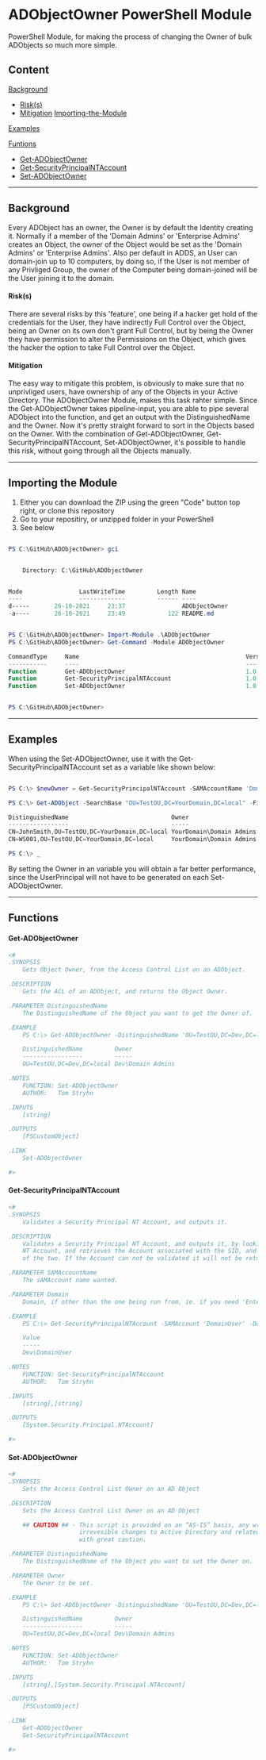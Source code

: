 # ADObjectOwner PowerShell Module

PowerShell Module, for making the process of changing the Owner of bulk ADObjects so much more simple.

## Content

[Background](#background)
- [Risk(s)](#risks)
- [Mitigation](#mitigation)
[Importing-the-Module](#importing-the-module)

[Examples](#examples)

[Funtions](#functions)
- [Get-ADObjectOwner](#get-adobjectowner)
- [Get-SecurityPrincipalNTAccount](#get-securityprincipalntaccount)
- [Set-ADObjectOwner](#set-adobjectowner)

---

## Background

Every ADObject has an owner, the Owner is by default the Identity creating it. Normally if a member of the 'Domain Admins' or 'Enterprise Admins' creates an Object, the owner of the Object would be set as the 'Domain Admins' or 'Enterprise Admins'.
Also per default in ADDS, an User can domain-join up to 10 computers, by doing so, if the User is not member of any Privliged Group, the owner of the Computer being domain-joined will be the User joining it to the domain.

#### Risk(s)

There are several risks by this 'feature', one being if a hacker get hold of the credentials for the User, they have indirectly Full Control over the Object, being an Owner on its own don't grant Full Control, but by being the Owner they have permission to alter the Permissions on the Object, which gives the hacker the option to take Full Control over the Object.

#### Mitigation

The easy way to mitigate this problem, is obviously to make sure that no unprivliged users, have ownership of any of the Objects in your Active Directory. The ADObjectOwner Module, makes this task rahter simple. Since the Get-ADObjectOwner takes pipeline-input, you are able to pipe several ADObject into the function, and get an output with the DistinguishedName and the Owner. Now it's pretty straight forward to sort in the Objects based on the Owner. With the combination of Get-ADObjectOwner, Get-SecurityPrincipalNTAccount, Set-ADObjectOwner, it's possible to handle this risk, without going through all the Objects manually.

---

## Importing the Module

1. Either you can download the ZIP using the green "Code" button top right, or clone this repository
2. Go to your repositiry, or unzipped folder in your PowerShell
4. See below

```PowerShell

PS C:\GitHub\ADObjectOwner> gci


    Directory: C:\GitHub\ADObjectOwner


Mode                LastWriteTime         Length Name
----                -------------         ------ ----
d-----       26-10-2021     23:37                ADObjectOwner
-a----       26-10-2021     23:49            122 README.md


PS C:\GitHub\ADObjectOwner> Import-Module .\ADObjectOwner
PS C:\GitHub\ADObjectOwner> Get-Command -Module ADObjectOwner

CommandType     Name                                               Version    Source
-----------     ----                                               -------    ------
Function        Get-ADObjectOwner                                  1.0.0.2... ADObjectOwner
Function        Get-SecurityPrincipalNTAccount                     1.0.0.2... ADObjectOwner
Function        Set-ADObjectOwner                                  1.0.0.2... ADObjectOwner


PS C:\GitHub\ADObjectOwner>

```

---

## Examples

When using the Set-ADObjectOwner, use it with the Get-SecurityPrincipalNTAccount set as a variable like shown below:

```PowerShell

PS C:\> $newOwner = Get-SecurityPrincipalNTAccount -SAMAccountName 'Domain Admins'

PS C:\> Get-ADObject -SearchBase "OU=TestOU,DC=YourDomain,DC=local" -Filter * | Get-ADObjectOwner | Where-Object { $_.Owner -ne $newOwner } | Set-ADObjectOwner -Owner $newOwner

DistinguishedName                             Owner
-----------------                             -----
CN=JohnSmith,OU=TestOU,DC=YourDomain,DC=local YourDomain\Domain Admins
CN=WS001,OU=TestOU,DC=YourDomain,DC=local     YourDomain\Domain Admins

PS C:\> _

```

By setting the Owner in an variable you will obtain a far better performance, since the UserPrincipal will not have to be generated on each Set-ADObjectOwner.

---

## Functions

#### Get-ADObjectOwner

```PowerShell
<#
.SYNOPSIS
    Gets Object Owner, from the Access Control List on an ADObject.

.DESCRIPTION
    Gets the ACL of an ADObject, and returns the Object Owner.

.PARAMETER DistinguishedName
    The DistinguishedName of the Object you want to get the Owner of.

.EXAMPLE
    PS C:\> Get-ADObjectOwner -DistinguishedName 'OU=TestOU,DC=Dev,DC=local'

    DistinguishedName         Owner        
    -----------------         -----        
    OU=TestOU,DC=Dev,DC=local Dev\Domain Admins

.NOTES
    FUNCTION: Set-ADObjectOwner
    AUTHOR:   Tom Stryhn

.INPUTS
    [string]

.OUTPUTS
    [PSCustomObject]

.LINK
    Set-ADObjectOwner

#>
```

#### Get-SecurityPrincipalNTAccount

```PowerShell
<#
.SYNOPSIS
    Validates a Security Principal NT Account, and outputs it.

.DESCRIPTION
    Validates a Security Principal NT Account, and outputs it, by looking up the SID on the entered
    NT Account, and retrieves the Account associated with the SID, and compares the sAMAccount name
    of the two. If the Account can not be validated it will not be returned.

.PARAMETER SAMAccountName
    The sAMAccount name wanted.

.PARAMETER Domain
    Domain, if other than the one being run from, ie. if you need 'Enterprise Admins' of a root domain.

.EXAMPLE
    PS C:\> Get-SecurityPrincipalNTAccount -SAMAccount 'DomainUser' -Domain 'Dev'

    Value       
    -----       
    Dev\DomainUser

.NOTES
    FUNCTION: Get-SecurityPrincipalNTAccount
    AUTHOR:   Tom Stryhn

.INPUTS
    [string],[string]

.OUTPUTS
    [System.Security.Principal.NTAccount]

#>
```

#### Set-ADObjectOwner

```PowerShell
<#
.SYNOPSIS
    Sets the Access Control List Owner on an AD Object

.DESCRIPTION
    Sets the Access Control List Owner on an AD Object

    ## CAUTION ## - This script is provided on an “AS-IS” basis, any wrongful use could cause
                    irrevesible changes to Active Directory and related services. Therefore use it
                    with great caution. 

.PARAMETER DistinguishedName
    The DistinguishedName of the Object you want to set the Owner on.

.PARAMETER Owner
    The Owner to be set.

.EXAMPLE
    PS C:\> Set-ADObjectOwner -DistinguishedName 'OU=TestOU,DC=Dev,DC=local' -Owner (Get-SecurityPrincipalNTAccount -SAMAccount 'Domain Admins')

    DistinguishedName         Owner        
    -----------------         -----        
    OU=TestOU,DC=Dev,DC=local Dev\Domain Admins

.NOTES
    FUNCTION: Set-ADObjectOwner
    AUTHOR:   Tom Stryhn

.INPUTS
    [string],[System.Security.Principal.NTAccount]

.OUTPUTS
    [PSCustomObject]

.LINK
    Get-ADObjectOwner
    Get-SecurityPrincipalNTAccount

#>
```
